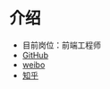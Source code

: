 # 介绍

* 目前岗位：前端工程师
* [GitHub](https://github.com/yibuyisheng/)
* [weibo](http://weibo.com/u/2674779523)
* [知乎](http://www.zhihu.com/people/yibuyisheng)
